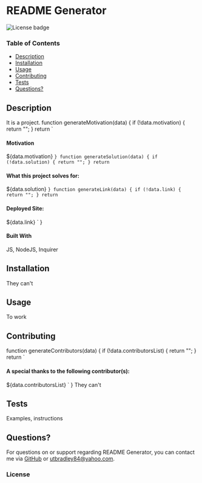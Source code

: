 
  # README Generator
  ![License badge](https://img.shields.io/badge/license-ISC-blue)


  ### Table of Contents
  - [Description](https://github.com/jbradley84/readme-generator/tree/develop/dist#description)
  - [Installation](https://github.com/jbradley84/readme-generator/tree/develop/dist#installation)
  - [Usage](https://github.com/jbradley84/readme-generator/tree/develop/dist#usage)
  - [Contributing](https://github.com/jbradley84/readme-generator/tree/develop/dist#contributing)
  - [Tests](https://github.com/jbradley84/readme-generator/tree/develop/dist#tests)
  - [Questions?](https://github.com/jbradley84/readme-generator/tree/develop/dist#questions?)

  ## Description

  It is a project.
  function generateMotivation(data) {
   if (!data.motivation) {
      return "";
   }
   return `
   #### Motivation

   ${data.motivation}
   `
}
  function generateSolution(data) {
   if (!data.solution) {
      return "";
   }
   return `
   #### What this project solves for:

   ${data.solution}
   `
}
  function generateLink(data) {
   if (!data.link) {
      return "";
   }
   return `
   #### Deployed Site:

   ${data.link}
   `
}

  #### Built With

  JS, NodeJS, Inquirer

  ## Installation

  They can't

  ## Usage

  To work

  ## Contributing

  function generateContributors(data) {
   if (!data.contributorsList) {
      return "";
   }
   return `
   #### A special thanks to the following contributor(s):

   ${data.contributorsList}
   `
}
  They can't

  ## Tests

  Examples, instructions

  ## Questions?

  For questions on or support regarding README Generator, you can contact me via [GitHub](https://github.com/jbradley84) or utbradley84@yahoo.com.

  ### License 
  
